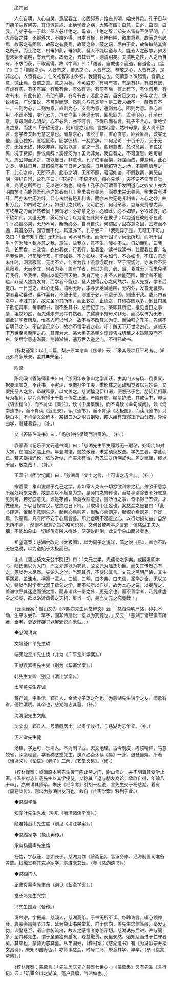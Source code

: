 <!-- { "loadSidebar": true } -->

　　绝四记

　　人心自明，人心自灵，意起我立，必固碍塞，始丧其明，始失其灵。孔子日与门弟子从容问答，其谆谆告戒，止绝学者之病，大略有四：曰意，曰必，曰固，曰我。门弟子有一于此，圣人必止绝之。毋者，止绝之辞，知夫人皆有至灵至明，广大圣智之性，不假外求，不由外得，自本自根，自神自明，微生意焉，故蔽之有必焉，故蔽之有固焉，故蔽之有我焉，故蔽之昏，蔽之端，尽由于此，故每每随其病之所形，而止绝之，曰毋如此，毋如此。圣人不能以道与人，能去人之蔽尔，如太虚未始不清明，有云气焉，故蔽之，去其云气，则清明矣。夫清明之性，人之所自有，不求而获，不取而得，故《中庸》曰：「诚者，自成也；而道，自道也。」《孟子》曰：「恻隐之心，人皆有之，羞恶之心，人皆有之，恭敬之心，人皆有之，是非之心，人皆有之。」仁义礼智非由外铄，我固有之也。何谓意﹖微起焉，皆谓之意，微止焉，皆谓之意。意之为状，不可胜穷，有利有害，有是有非，有进有退，有虚有实，有多有寡，有散有合，有依有违，有前有后，有上有下，有体有用，有本有末，有此有彼，有动有静，有今有古，若此之类，虽穷日之力，穷年之力，纵说横说，广说备说，不可得而尽。然则心与意奚辨﹖是二者未始不一，蔽者自不一。一则为心，二则为意，直则为心，支则为意，通则为心，阻则为意。直心直用，不识不知，变化云为，岂支岂离﹖感通无穷，匪思匪为，孟子明心，孔子毋意，意毋则此心明矣。心不必言，亦不可言。不得已而有言，孔子不言心，惟绝学者之意，而犹曰「予欲无言」，则知言亦起病，言亦起意，姑曰毋意。圣人尚不欲言，恐学者又起无意之意也。离意求心，未脱乎意。直心直意，匪合匪离，诚实无他，道心独妙。匪粗匪索，匪学匪精，一犹赘辞，二何足论！十百千万，至于无穷，无始无终，非众非寡，姑假以言，谓之一贯。愈辩愈支，愈说愈离，不说犹离，况于费辞。善说何辞﹖实德何为﹖虽为非为，我自有之。不可度思，矧可射思。周公仰而思之，夜以继日，非意也。孔子临事而惧，好谋而成，非意也。此心之灵，明踰日月，其照临有甚于日月之昭临。日月能照容光之地，不能照蔀屋之下，此心之神，无所不通，此心之明，无所不照，昭昭如鉴，不假致察，美恶自明，洪纤自辨，故孔子曰：「不逆诈，不亿不信，抑亦先觉。」夫不逆不亿而自觉者，光明之所照也，无以逆亿为也。呜呼！孔子亦可谓善于发明道心之妙矣！亦大明白矣！而能领吾孔子之旨者有几！鉴未尝有美恶，而亦未尝无美恶，鉴未尝有洪纤，而亦未尝无洪纤，吾心未尝有是非利害，而亦未尝无是非利害，人心之妙，曲折万变，如四时之错行，如日月之代明，何可胜穷，何可形容，岂与夫费思力索、穷终身之力而茫然者同！何谓必﹖必亦意之必，必如此，必不如彼，必欲如彼，必不欲如此。大道无方，奚可指定﹖以为道在此则不在彼乎﹖以为道在彼则不在此乎﹖必信必果，无乃不可，断断必必，自离自失。何谓固﹖固亦意之固，固守而不通，其道必穷，固守而不化，其道亦下。孔子尝曰：「我则异于是，无可无不可。」又曰：「吾有知乎哉！无知也。」可不可尚无，而况于固乎﹖尚无所知，而况于固乎﹖何为我﹖我亦意之我，意生，故我立，意不生，我亦不立。自幼而乳，曰我乳，长而食，曰我食，衣曰我衣，行我行，坐我坐，读书我读书，仕宦我仕宦，名声我名声，行艺我行艺，牢坚如铁，不亦如块，不亦如气，不亦如虚。不知方意念未作时，洞焉寂焉，无尚不立，何者为我！虽意念既作，至于深切时，亦未尝不洞焉寂焉，无尚不立，何者为我！盖有学者，自以为意、必、固、我咸无，而未免乎行我行，坐我坐，则何以能范围天地，发育万物﹖非圣人独能范围，而学者不能也，非圣人独能发育，而学者不能也，圣人独得我心之同然尔，圣人先觉，学者后觉尔。一日觉之，此心无体，清明无际，本与天地同范围，无内外，发育无疆界。学者喜动喜进，喜作喜有，不堕于意，则堕于必，不堕于固，则堕于我。堕此四者之中，不胜其多，故先圣堕其所堕，而正救之，止绝之，其诲亦随以多，他日门弟子欲记其事，每事而书，则不胜其书，总而记于此。某即其所记，推见当日之事情，坦然灼然，而先儒未有发挥其然者。先儒岂不知毋义非无，而必以毋为无者，谓此非学者所及，惟圣人可以当之，故不得不改其义为无，而独归之孔子。先儒不自明己之心，不自信己之心，故亦不信学者之心。吁！贼天下万世之良心，迷惑天下万世至灵至明之心，其罪为大。某大惧先圣朝夕谆谆告戒切至之本旨隐没而不白，使后学意态滋蔓，荆棘滋植，塞万世入道之门，不得已故书。

　　（梓材谨案：以上二篇，梨洲原本谢山《序录》云：「釆其最粹且平易者。」知此外尚多釆录，盖其■未全。）

　　附录

　　陈北溪《答陈师复书》曰「浙闲年来象山之学甚旺，由其门人有杨、袁贵显，据要津唱之，不读书，不穷理，专做打坐工夫，求形体之运动知觉者以为妙诀，又假托圣人之言，牵就释意，以文盖之。慈湖纔见伊川语，便怒形于色，朋徒私相尊号为祖师，以为真有得于千载不传之正统。严陵有詹、喻辈护法，其或读书，却读《语孟精义》，而不肯读《集注》，读《中庸集解》，而不肯读《章句或问》，读《河南遗书》，而不肯读《近思录》，读《通书》，而不肯读《太极图》，而读《通书》只读白本，不肯读文公解本。某极口为之明白剖晰，邦人始有知邪正所由分者，异端曲学，赃证暴露。」（补。）

　　又《答陈伯澡书》曰：「杨敬仲持循笃而讲贯略。」（补。）

　　袁蒙斋《记乐平文元遗书阁》曰：「慈湖先生平生履践无一瑕玷，处闺门如对大宾，在闇室如临上帝。年登耄耄，兢兢敬谨，未尝须臾放逸。学先生者，学此而已。若夫掇拾遗论，依放近似，而实未有得，乃先生之所深戒也。差之毫厘，缪以千里，敬之哉！」（补。）

　　王深宁《困学纪闻》曰：「慈湖谓『文士之言，止可谓之巧言』。」（补。）

　　宗羲案：象山说颜子克己之学，非如常人克去一切忿欲利害之私，盖欲于意念所起处将来克去，故慈湖以不起意为宗，是师门之的传也。而考亭谓除去不好底意见则可，若好底意见，须是存留，毕竟欲除意见，则所行之事，皆不得已去做，才做便忘，所以目视霄汉，悠悠过日下梢，只成得个狂妄也。案慈湖之告君曰：「此心即道，惟起乎意则失之。起利心焉则差，起私心焉则差，起权心焉则差。作好焉，作恶焉，凡有所不安于心焉皆差。即此虚明不起意之心，以行勿损勿益，自然无所不照。」然则不起意之旨亦略可识矣，又何曾若考亭之言邪！但慈湖工夫入细，不能如象山一切经传有所未得处，便硬说辟倒，此又学象山而过者也。

　　祖望谨案：慈湖尝改定《太极图》，以为周子之说详，简之说《易》，盖亦不取无极之说，以为道始于太极而已。

　　谢山《碧沚杨文元公书院记》曰：「文元之学，先儒论之多矣。或疑发明本心，陆氏但以为入门，而文元遂以为究竟，故文元为陆氏功臣。而失其传者亦有之。愚以为未尽然。夫论人之学，当观其行，不徒以其言。文元之斋明严恪，其生平践履，盖涑水、横渠一辈人。曰诚，曰明，曰孝弟，曰忠信，圣学之全，无以加矣。特以当时学者沈溺于章句之学，而不知所以自拔，故为本心之说，以提醒之，盖诚欲导其迷途而使之悟，而非谓此一悟之外，更无余也。而不善学者，乃凭此虚空之知觉，欲以浴沂风雩之天机，屏当一切，是岂文元之究竟哉！」

　　（云濠谨案：谢山又为《淳熙四先生祠堂碑文》云：「慈湖斋明严恪，非礼不动，生平未尝作一草字，固非恃扇讼一悟以为究竟也。」又云：「慈湖于诸经俱有所著，垂老，更欲修群书以屏邪说而未就。」）

　　◆慈湖讲友

　　文靖舒广平先生璘

　　端宪沈定川先生焕（并为《广平定川学案》。）

　　正献袁絜斋先生燮（别为《絜斋学案》。）

　　韩先生宜卿（别见《清江学案》。）

　　太学蒋先生存诚

　　蒋存诚，字秉信，鄞县人，金紫少子琚之孙也。为慈湖先生讲学之友。闻歌有省，德性清明。其卒也，慈湖为志其墓。（补。）

　　沈清遐先生文彪

　　沈文彪，鄞县人，号清遐居士。以奥学峻行，与慈湖为忘年交。（补。）

　　汤艺堂先生健

　　汤建，字达可，乐清人。不为制举业。天文地理，古今制度，考核精详，笃意兢省，深造理窟，学者称艺堂先生。夙兴必斋沐读《易》一卦，鼓瑟自娱。所著《诗衍义》、《论语》《老子》二解、《艺堂文集》。（修。）

　　（梓材谨案：黎洲原本列先生传于陈止斋之门，谢山修之，并不明着其受学止斋。《温州府志》载先生以其学授徒，又称其「退与朋友商论，欣欣自得，年踰八十卒」，亦未详其师承。朱氏《经义考》引胡一桂说，言先生交于杨慈湖，着有《周易筮传》，则以为慈湖讲友可也，故自《止斋学案》移列于此。）

　　◆慈湖学侣

　　知军叶先生秀发（别见《丽泽诸儒学案》。）

　　隐君韩蕺山先生度（别见《清江学案》。）

　　◆慈湖家学（象山再传。）

　　承务杨磬斋先生恪

　　杨恪，字叔谨，慈湖长子。慈湖为作《磬斋记》。官承务郎、沿海制置司准备差遣。钱融堂称其克承家学，勉进未艾云。（参《慈湖遗书》。）

　　◆慈湖门人

　　正肃袁蒙斋先生甫（别见《絜斋学案》。）

　　堂长冯先生兴宗

　　冯先生国寿（合传。）

　　冯兴宗，字振甫，慈溪人，慈湖高弟。于书无所不读。每聆诲言，辄心领神会。袁蒙斋甫持节江左，延为象山书院堂长，群士信向。盖先生忠信笃敬，毫发无伪，训警恳至，语自肺腑流出，故人之感悟者亦倍深切。慈湖诱掖后进，许与固多，至其称先生，谓于圣道独有启发，晚益融贯，表里洞然，殆知及而进于仁守者矣。其卒也，蒙斋为志其墓。从弟国寿，（梓材案：《慈湖遗书》有《为冯似宗寿楼文昌诗》，未知即国寿否。）亦师事慈湖，时号二冯，未竟其学，早卒。（参《袁蒙斋集》。）

　　（梓材谨案：蒙斋言：「先生居庆元之慈溪七世矣。」《蒙斋集》又有先生《言行记》云：「筑室金川之湖滨，蓬户瓮牖，气浩如也。」）　　　　　　

